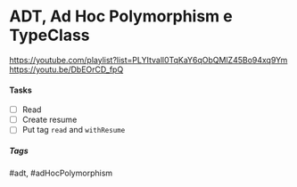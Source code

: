 # ADT, Ad Hoc Polymorphism e TypeClass
https://youtube.com/playlist?list=PLYItvall0TqKaY6qObQMlZ45Bo94xq9Ym
https://youtu.be/DbEOrCD_fpQ


#### Tasks
- [ ] Read
- [ ] Create resume
- [ ] Put tag `read` and `withResume`

##### Tags
#adt, #adHocPolymorphism